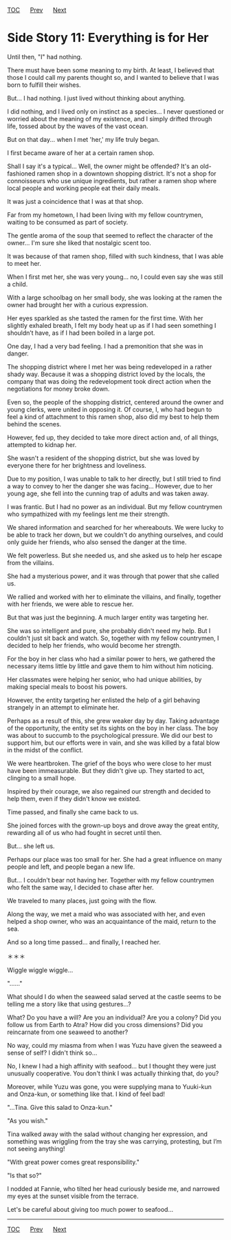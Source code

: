 [TOC](../readme.md)&nbsp;&nbsp;&nbsp;&nbsp;&nbsp;&nbsp;[Prev](Section0033.md)&nbsp;&nbsp;&nbsp;&nbsp;&nbsp;&nbsp;[Next](Section0035.md)



# Side Story 11: Everything is for Her

Until then, "I" had nothing.

There must have been some meaning to my birth. At least, I believed that
those I could call my parents thought so, and I wanted to believe that I
was born to fulfill their wishes.

But... I had nothing. I just lived without thinking about anything.

I did nothing, and I lived only on instinct as a species... I never
questioned or worried about the meaning of my existence, and I simply
drifted through life, tossed about by the waves of the vast ocean.

But on that day... when I met 'her,' my life truly began.

I first became aware of her at a certain ramen shop.

Shall I say it's a typical... Well, the owner might be offended? It's an
old-fashioned ramen shop in a downtown shopping district. It's not a
shop for connoisseurs who use unique ingredients, but rather a ramen
shop where local people and working people eat their daily meals.

It was just a coincidence that I was at that shop.

Far from my hometown, I had been living with my fellow countrymen,
waiting to be consumed as part of society.

The gentle aroma of the soup that seemed to reflect the character of the
owner... I'm sure she liked that nostalgic scent too.

It was because of that ramen shop, filled with such kindness, that I was
able to meet her.

When I first met her, she was very young... no, I could even say she was
still a child.

With a large schoolbag on her small body, she was looking at the ramen
the owner had brought her with a curious expression.

Her eyes sparkled as she tasted the ramen for the first time. With her
slightly exhaled breath, I felt my body heat up as if I had seen
something I shouldn’t have, as if I had been boiled in a large pot.

One day, I had a very bad feeling. I had a premonition that she was in
danger.

The shopping district where I met her was being redeveloped in a rather
shady way. Because it was a shopping district loved by the locals, the
company that was doing the redevelopment took direct action when the
negotiations for money broke down.

Even so, the people of the shopping district, centered around the owner
and young clerks, were united in opposing it. Of course, I, who had
begun to feel a kind of attachment to this ramen shop, also did my best
to help them behind the scenes.

However, fed up, they decided to take more direct action and, of all
things, attempted to kidnap her.

She wasn't a resident of the shopping district, but she was loved by
everyone there for her brightness and loveliness.

Due to my position, I was unable to talk to her directly, but I still
tried to find a way to convey to her the danger she was facing...
However, due to her young age, she fell into the cunning trap of adults
and was taken away.

I was frantic. But I had no power as an individual. But my fellow
countrymen who sympathized with my feelings lent me their strength.

We shared information and searched for her whereabouts. We were lucky to
be able to track her down, but we couldn't do anything ourselves, and
could only guide her friends, who also sensed the danger at the time.

We felt powerless. But she needed us, and she asked us to help her
escape from the villains.

She had a mysterious power, and it was through that power that she
called us.

We rallied and worked with her to eliminate the villains, and finally,
together with her friends, we were able to rescue her.

But that was just the beginning. A much larger entity was targeting her.

She was so intelligent and pure, she probably didn't need my help. But I
couldn't just sit back and watch. So, together with my fellow
countrymen, I decided to help her friends, who would become her
strength.

For the boy in her class who had a similar power to hers, we gathered
the necessary items little by little and gave them to him without him
noticing.

Her classmates were helping her senior, who had unique abilities, by
making special meals to boost his powers.

However, the entity targeting her enlisted the help of a girl behaving
strangely in an attempt to eliminate her.

Perhaps as a result of this, she grew weaker day by day. Taking
advantage of the opportunity, the entity set its sights on the boy in
her class. The boy was about to succumb to the psychological pressure.
We did our best to support him, but our efforts were in vain, and she
was killed by a fatal blow in the midst of the conflict.

We were heartbroken. The grief of the boys who were close to her must
have been immeasurable. But they didn't give up. They started to act,
clinging to a small hope.

Inspired by their courage, we also regained our strength and decided to
help them, even if they didn't know we existed.

Time passed, and finally she came back to us.

She joined forces with the grown-up boys and drove away the great
entity, rewarding all of us who had fought in secret until then.

But... she left us.

Perhaps our place was too small for her. She had a great influence on
many people and left, and people began a new life.

But... I couldn't bear not having her. Together with my fellow
countrymen who felt the same way, I decided to chase after her.

We traveled to many places, just going with the flow.

Along the way, we met a maid who was associated with her, and even
helped a shop owner, who was an acquaintance of the maid, return to the
sea.

And so a long time passed... and finally, I reached her.

＊＊＊

Wiggle wiggle wiggle…

"......"

What should I do when the seaweed salad served at the castle seems to be
telling me a story like that using gestures...?

What? Do you have a will? Are you an individual? Are you a colony? Did
you follow us from Earth to Atra? How did you cross dimensions? Did you
reincarnate from one seaweed to another?

No way, could my miasma from when I was Yuzu have given the seaweed a
sense of self? I didn't think so...

No, I knew I had a high affinity with seafood… but I thought they were
just unusually cooperative. You don't think I was actually thinking
that, do you?

Moreover, while Yuzu was gone, you were supplying mana to Yuuki-kun and
Onza-kun, or something like that. I kind of feel bad!

"...Tina. Give this salad to Onza-kun."

"As you wish."

Tina walked away with the salad without changing her expression, and
something was wriggling from the tray she was carrying, protesting, but
I’m not seeing anything!

"With great power comes great responsibility."

"Is that so?"

I nodded at Fannie, who tilted her head curiously beside me, and
narrowed my eyes at the sunset visible from the terrace.

Let's be careful about giving too much power to seafood…


---
[TOC](../readme.md)&nbsp;&nbsp;&nbsp;&nbsp;&nbsp;&nbsp;[Prev](Section0033.md)&nbsp;&nbsp;&nbsp;&nbsp;&nbsp;&nbsp;[Next](Section0035.md)


